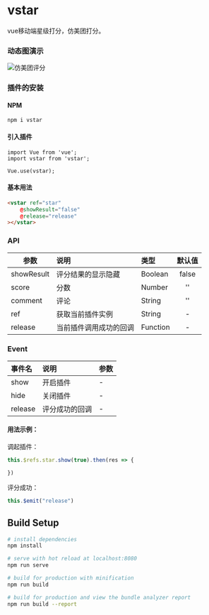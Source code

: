 # vstar
vue移动端星级打分，仿美团打分。


### 动态图演示
![仿美团评分](https://oscimg.oschina.net/oscnet/6566dc956d2e660eee27db74d6909374dce.jpg)

### 插件的安装
#### NPM 
```
npm i vstar
```
#### 引入插件
```
import Vue from 'vue';
import vstar from 'vstar';

Vue.use(vstar);
```

#### 基本用法  
```html
<vstar ref="star"   
    @showResult="false"
    @release="release"
></vstar>
```

### API  
| 参数 | 说明 | 类型 | 默认值 |  
| - | :- | :- | :-: |  
| showResult | 评分结果的显示隐藏 | Boolean | false | 
| score | 分数 | Number | '' | 
| comment | 评论 | String | '' | 
| ref | 获取当前插件实例 | String | - |
| release | 当前插件调用成功的回调 | Function | - |


### Event    

| 事件名 | 说明 | 参数 |  
| :- | :- | :- |
| show | 开启插件 | - |
| hide | 关闭插件 | - |
| release | 评分成功的回调 | - |


#### 用法示例：  
调起插件：  
```javascript
this.$refs.star.show(true).then(res => {

})
```
评分成功：  
```javascript  
this.$emit("release")
```  

## Build Setup

``` bash
# install dependencies
npm install

# serve with hot reload at localhost:8080
npm run serve

# build for production with minification
npm run build

# build for production and view the bundle analyzer report
npm run build --report
```
